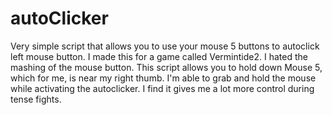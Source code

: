 # autoClicker
Very simple script that allows you to use your mouse 5 buttons to autoclick left mouse button. 
I made this for a game called Vermintide2. I hated the mashing of the mouse button. This script allows you to hold down
Mouse 5, which for me, is near my right thumb. I'm able to grab and hold the mouse while activating the autoclicker.
I find it gives me a lot more control during tense fights.

